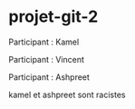 # projet-git-2
  
Participant : Kamel

Participant : Vincent

Participant : Ashpreet

kamel et ashpreet sont racistes 
